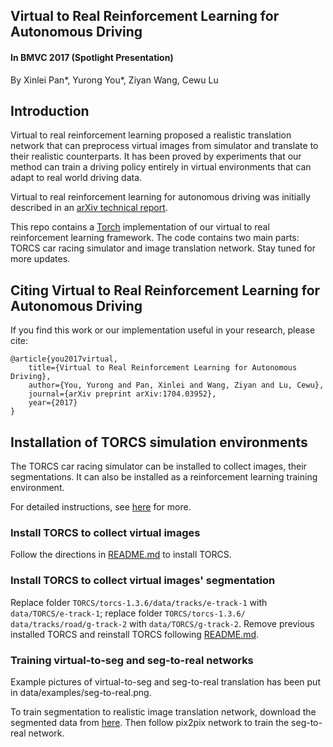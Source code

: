 ## Virtual to Real Reinforcement Learning for Autonomous Driving ##
#### In BMVC 2017 (Spotlight Presentation) ####
By Xinlei Pan*, Yurong You*, Ziyan Wang, Cewu Lu

## Introduction

Virtual to real reinforcement learning proposed a realistic translation
network that can preprocess virtual images from simulator and translate
to their realistic counterparts. It has been proved by experiments that 
our method can train a driving policy entirely in virtual environments that
can adapt to real world driving data. 

Virtual to real reinforcement learning for autonomous driving was initially
described in an [arXiv technical report](https://arxiv.org/abs/1704.03952).

This repo contains a [Torch](http://torch.ch/) implementation of our virtual
to real reinforcement learning framework. The code contains two main parts:
TORCS car racing simulator and image translation network. Stay tuned for more
updates. 


## Citing Virtual to Real Reinforcement Learning for Autonomous Driving

If you find this work or our implementation useful in your research, 
please cite:

    @article{you2017virtual,
        title={Virtual to Real Reinforcement Learning for Autonomous Driving},
        author={You, Yurong and Pan, Xinlei and Wang, Ziyan and Lu, Cewu},
        journal={arXiv preprint arXiv:1704.03952},
        year={2017}
    }

## Installation of TORCS simulation environments

The TORCS car racing simulator can be installed to collect 
images, their segmentations. It can also be installed as a
reinforcement learning training environment. 

For detailed instructions, see [here](https://github.com/YurongYou/rlTORCS)
for more. 
### Install TORCS to collect virtual images
Follow the directions in 
[README.md](https://github.com/xinleipan/VirtualtoReal-RL/blob/master/TORCS/README.md) 
to install TORCS. 

### Install TORCS to collect virtual images' segmentation
Replace folder `TORCS/torcs-1.3.6/data/tracks/e-track-1` 
with `data/TORCS/e-track-1`; replace folder `TORCS/torcs-1.3.6/
data/tracks/road/g-track-2` with `data/TORCS/g-track-2`. 
Remove previous installed TORCS and reinstall
TORCS following [README.md](https://github.com/xinleipan/VirtualtoReal-RL/blob/master/TORCS/README.md). 

### Training virtual-to-seg and seg-to-real networks
Example pictures of virtual-to-seg and seg-to-real 
translation has been put in data/examples/seg-to-real.png.

To train segmentation to realistic image translation
network, download the segmented data from [here](https://drive.google.com/file/d/0B6QMkcB4kQntOUx5SzJSWUc5ZlU/view?usp=sharing). Then follow pix2pix network
to train the seg-to-real network.
 
